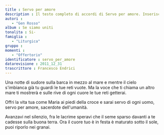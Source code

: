 ```yaml
--- 
title : Servo per amore
description : Il testo completo di accordi di Servo per amore. Inseriscila nel tuo canzoniere!
autori : 
   - "Gen Rosso"
album : Se siamo uniti
tonalita : Si-
famiglia : 
   - "Liturgica"
gruppo : 
momenti : 
   - "Offertorio"
identificatore : servo_per_amore
datarevisione : 2011_12_31
trascrittore : Francesco Endrici
--- 
```




Una notte di sudore sulla barca in mezzo al mare
e mentre il cielo s'imbianca già
tu guardi le tue reti vuote.
Ma la voce che ti chiama un altro mare ti mostrerà
e sulle rive di ogni cuore le tue reti getterai.


Offri la vita tua
come Maria ai piedi della croce
e sarai servo di ogni uomo,
servo per amore, 
sacerdote dell'umanità.


Avanzavi nel silenzio, fra le lacrime speravi
che il seme sparso davanti a te 
cadesse sulla buona terra. 
Ora il cuore tuo è in festa 
è maturato sotto il sole, puoi riporlo nei granai.


